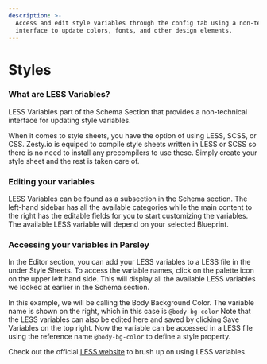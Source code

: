 ```yaml
---
description: >-
  Access and edit style variables through the config tab using a non-technical
  interface to update colors, fonts, and other design elements.
---
```


# Styles

### What are LESS Variables?

LESS Variables part of the Schema Section that provides a non-technical interface for updating style variables.

When it comes to style sheets, you have the option of using LESS, SCSS, or CSS. Zesty.io is equiped to compile style sheets written in LESS or SCSS so there is no need to install any precompilers to use these. Simply create your style sheet and the rest is taken care of.

### Editing your variables

LESS Variables can be found as a subsection in the Schema section. The left-hand sidebar has all the available categories while the main content to the right has the editable fields for you to start customizing the variables. The available LESS variable will depend on your selected Blueprint.

### Accessing your variables in Parsley

In the Editor section, you can add your LESS variables to a LESS file in the under Style Sheets. To access the variable names, click on the palette icon on the upper left hand side. This will display all the available LESS variables we looked at earlier in the Schema section.

In this example, we will be calling the Body Background Color. The variable name is shown on the right, which in this case is `@body-bg-color` Note that the LESS variables can also be edited here and saved by clicking Save Variables on the top right. Now the variable can be accessed in a LESS file using the reference name `@body-bg-color` to define a style property.

Check out the official [LESS website](http://lesscss.org/features/#variables-feature) to brush up on using LESS variables.

